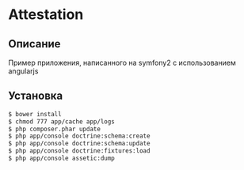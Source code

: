 Attestation
===========

Описание
--------
Пример приложения, написанного на symfony2 с использованием angularjs

Установка
---------

``` bash
$ bower install
$ chmod 777 app/cache app/logs
$ php composer.phar update
$ php app/console doctrine:schema:create
$ php app/console doctrine:schema:update
$ php app/console doctrine:fixtures:load
$ php app/console assetic:dump
```

